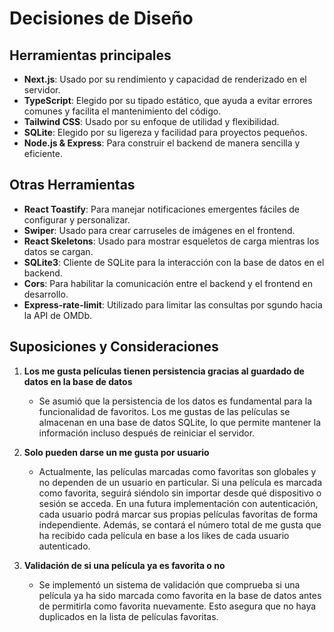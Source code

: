 # Decisiones de Diseño

## Herramientas principales

- **Next.js**: Usado por su rendimiento y capacidad de renderizado en el servidor.
- **TypeScript**: Elegido por su tipado estático, que ayuda a evitar errores comunes y facilita el mantenimiento del código.
- **Tailwind CSS**: Usado por su enfoque de utilidad y flexibilidad.
- **SQLite**: Elegido por su ligereza y facilidad para proyectos pequeños.
- **Node.js & Express**: Para construir el backend de manera sencilla y eficiente.

## Otras Herramientas

- **React Toastify**: Para manejar notificaciones emergentes fáciles de configurar y personalizar.
- **Swiper**: Usado para crear carruseles de imágenes en el frontend.
- **React Skeletons**: Usado para mostrar esqueletos de carga mientras los datos se cargan.
- **SQLite3**: Cliente de SQLite para la interacción con la base de datos en el backend.
- **Cors**: Para habilitar la comunicación entre el backend y el frontend en desarrollo.
- **Express-rate-limit**: Utilizado para limitar las consultas por sgundo hacia la API de OMDb.

## Suposiciones y Consideraciones 

1. **Los me gusta películas tienen persistencia gracias al guardado de datos en la base de datos**  
   - Se asumió que la persistencia de los datos es fundamental para la funcionalidad de favoritos. Los me gustas de las películas se almacenan en una base de datos SQLite, lo que permite mantener la información incluso después de reiniciar el servidor.
   
2. **Solo pueden darse un me gusta por usuario**  
   - Actualmente, las películas marcadas como favoritas son globales y no dependen de un usuario en particular. Si una película es marcada como favorita, seguirá siéndolo sin importar desde qué dispositivo o sesión se acceda. En una futura implementación con autenticación, cada usuario podrá marcar sus propias películas favoritas de forma independiente. Además, se contará el número total de me gusta que ha recibido cada película en base a los likes de cada usuario autenticado.

3. **Validación de si una película ya es favorita o no**  
   - Se implementó un sistema de validación que comprueba si una película ya ha sido marcada como favorita en la base de datos antes de permitirla como favorita nuevamente. Esto asegura que no haya duplicados en la lista de películas favoritas.
